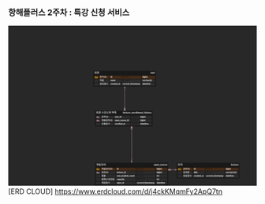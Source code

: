 ### 항해플러스 2주차 : 특강 신청 서비스

![ERD](https://github.com/nullsector12/hhplus_2nd_week/blob/master/%ED%8A%B9%EA%B0%95%20%EC%8B%A0%EC%B2%AD%20%EC%84%9C%EB%B9%84%EC%8A%A4%20(1).png)
[ERD CLOUD] <https://www.erdcloud.com/d/j4ckKMqmFy2ApQ7tn>
